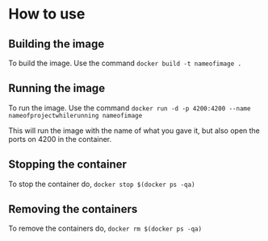 # How to use

## Building the image

To build the image. Use the command `docker build -t nameofimage .`

## Running the image

To run the image. Use the command `docker run -d -p 4200:4200 --name nameofprojectwhilerunning nameofimage`

This will run the image with the name of what you gave it, but also open the ports on 4200 in the container.

## Stopping the container

To stop the container do, `docker stop $(docker ps -qa)`

## Removing the containers

To remove the containers do, `docker rm $(docker ps -qa)`
